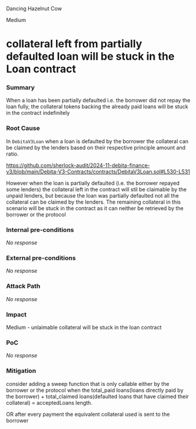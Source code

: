 Dancing Hazelnut Cow

Medium

# collateral left from partially defaulted loan will be stuck in the Loan contract

### Summary

When a loan has been partially defaulted i.e. the borrower did not repay the loan fully, the collateral tokens backing the already paid loans will be stuck in the contract indefinitely


### Root Cause

In `DebitaV3Loan` when a loan is defaulted by the borrower the collateral can be claimed by the lenders based on their respective principle amount and ratio.

https://github.com/sherlock-audit/2024-11-debita-finance-v3/blob/main/Debita-V3-Contracts/contracts/DebitaV3Loan.sol#L530-L531

However when the loan is partially defaulted (i.e. the borrower repayed some lenders) the collateral left in the contract will stil be claimable by the unpaid lenders, but because the loan was partially defaulted not all the collateral can be claimed by the lenders.
The remaining collateral in this scenario will be stuck in the contract as it can neither be retrieved by the borrower or the protocol


### Internal pre-conditions

_No response_

### External pre-conditions

_No response_

### Attack Path

_No response_

### Impact

Medium -  unlaimable collateral will be stuck in the loan contract


### PoC

_No response_

### Mitigation

consider adding a sweep function that is only callable either by the borrower or the protocol when the total_paid loans(loans directly paid by the borrower) + total_claimed loans(defaulted loans that have claimed their collateral) = acceptedLoans length.

OR after every payment the equivalent collateral used is sent to the borrower